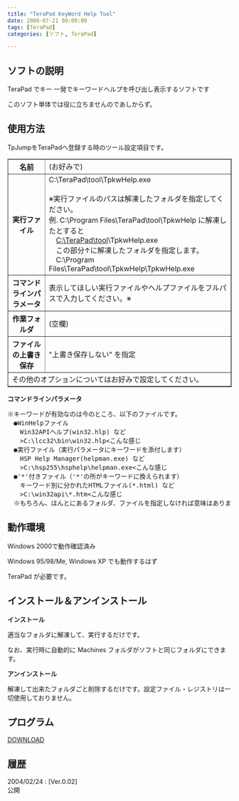 ```yaml
---
title: "TeraPad KeyWord Help Tool"
date: 2008-07-21 00:09:00
tags: [TeraPad]
categories: [ソフト, TeraPad]

---
```


## ソフトの説明

TeraPad でキー 一発でキーワードヘルプを呼び出し表示するソフトです
	  
このソフト単体では役に立ちませんのであしからず。 

## 使用方法

TpJumpをTeraPadへ登録する時のツール設定項目です。 

<table border="1" summary="設定項目"><tr>
<th>
名前
</th>
<td>
(お好みで)
</td>
</tr>
<tr>
<th>
実行ファイル
</th>
<td>
C:\TeraPad\tool\TpkwHelp.exe<br /><br /> ※実行ファイルのパスは解凍したフォルダを指定してください。<br /> 例. C:\Program Files\TeraPad\tool\TpkwHelp に解凍したとすると<br /> 　<span style="text-decoration: underline">C:\TeraPad\tool</span>\TpkwHelp.exe<br /> 　この部分↑に解凍したフォルダを指定します。<br /> 　C:\Program Files\TeraPad\tool\TpkwHelp\TpkwHelp.exe<br />
</td>
</tr>
<tr>
<th>
コマンドラインパラメータ
</th>
<td>
表示してほしい実行ファイルやヘルプファイルをフルパスで入力してください。※
</td>
</tr>
<tr>
<th>
作業フォルダ
</th>
<td>
(空欄)
</td>
</tr>
<tr>
<th>
ファイルの上書き保存
</th>
<td>
"上書き保存しない" を指定
</td>
</tr>
<tr>
<td colspan="2">
その他のオプションについてはお好みで設定してください。
</td>
</tr>
</table>

**コマンドラインパラメータ** 

<pre>※キーワードが有効なのは今のところ、以下のファイルです。
　●WinHelpファイル
　　Win32APIヘルプ(win32.hlp) など
　　&gt;C:\lcc32\bin\win32.hlp&lt;こんな感じ
　●実行ファイル（実行パラメータにキーワードを添付します）
　　HSP Help Manager(helpman.exe) など
　　&gt;C:\hsp255\hsphelp\helpman.exe&lt;こんな感じ
　●'*'付きファイル（'*'の所がキーワードに換えられます）
　　キーワード別に分かれたHTMLファイル(*.html) など
　　&gt;C:\win32api\*.htm&lt;こんな感じ
　※もちろん、ほんとにあるフォルダ、ファイルを指定しなければ意味はありません。
</pre>

## 動作環境

Windows 2000で動作確認済み
	  
Windows 95/98/Me, Windows XP でも動作するはず
	  
TeraPad が必要です。 

## インストール＆アンインストール

**インストール**
	  
適当なフォルダに解凍して、実行するだけです。
	  
なお、実行時に自動的に Machines フォルダがソフトと同じフォルダにできます。 

**アンインストール**
	  
解凍して出来たフォルダごと削除するだけです。設定ファイル・レジストリは一切使用しておりません。 

## プログラム

[DOWNLOAD][1]
  


 [1]: /soft/tptool/tpkwh002.lzh "tpkwh002.lzh"

## 履歴

2004/02/24
: [Ver.0.02]<br />公開
